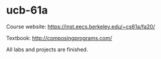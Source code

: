 # ucb-61a

Course website: https://inst.eecs.berkeley.edu/~cs61a/fa20/

Textbook: http://composingprograms.com/

All labs and projects are finished.
